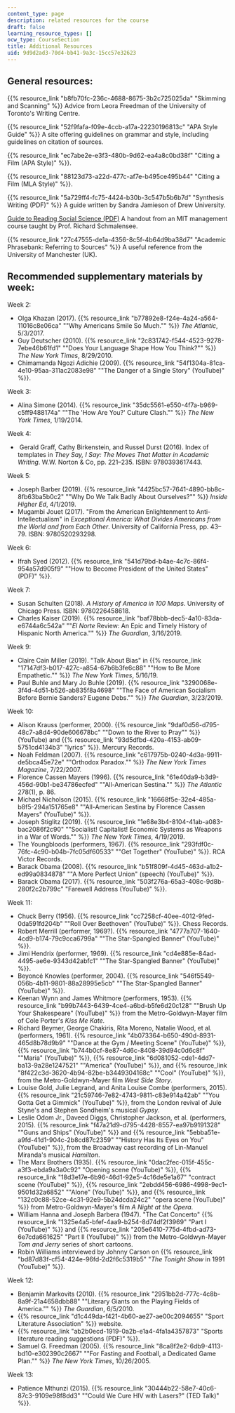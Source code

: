 ```yaml
---
content_type: page
description: related resources for the course
draft: false
learning_resource_types: []
ocw_type: CourseSection
title: Additional Resources
uid: 9d9d2ad3-70d4-bb41-9a3c-15cc57e32623
---
```

## General resources:

{{% resource_link "b8fb70fc-236c-4688-8675-3b2c725025da" "Skimming and Scanning" %}} Advice from Leora Freedman of the University of Toronto's Writing Centre. 

{{% resource_link "52f9fafa-f09e-4ccb-a17a-22230196813c" "APA Style Guide" %}} A site offering guidelines on grammar and style, including guidelines on citation of sources.

{{% resource_link "ec7abe2e-e3f3-480b-9d62-ea4a8c0bd38f" "Citing a Film (APA Style)" %}}.

{{% resource_link "88123d73-a22d-477c-af7e-b495ce495b44" "Citing a Film (MLA Style)" %}}.

{{% resource_link "5a729ff4-fc75-4424-b30b-3c547b5b6b7d" "Synthesis Writing (PDF)" %}} A guide written by Sandra Jamieson of Drew University.

[Guide to Reading Social Science (PDF)](/courses/15-031j-energy-decisions-markets-and-policies-spring-2012/resources/mit15_031js12_read_guide) A handout from an MIT management course taught by Prof. Richard Schmalensee.

{{% resource_link "27c47555-de1a-4356-8c5f-4b64d9ba38d7" "Academic Phrasebank: Referring to Sources" %}} A useful reference from the University of Manchester (UK).

## Recommended supplementary materials by week:

Week 2:

- Olga Khazan (2017). {{% resource_link "b77892e8-f24e-4a24-a564-11016c8e06ca" "\"Why Americans Smile So Much.\"" %}} *The Atlantic*, 5/3/2017.
- Guy Deutscher (2010). {{% resource_link "2c831742-f544-4523-9278-7ebe46b61fd1" "\"Does Your Language Shape How You Think?\"" %}} *The New York Times*, 8/29/2010.
- Chimamanda Ngozi Adichie (2009). {{% resource_link "54f1304a-81ca-4e10-95aa-311ac2083e98" "\"The Danger of a Single Story\" (YouTube)" %}}.  

Week 3: 

- Alina Simone (2014). {{% resource_link "35dc5561-e550-4f7a-b969-c5ff9488174a" "\"The 'How Are You?' Culture Clash.\"" %}} *The New York Times*, 1/19/2014.

Week 4:

-  Gerald Graff, Cathy Birkenstein, and Russel Durst (2016). Index of templates in *They Say, I Say: The Moves That Matter in Academic Writing*. W.W. Norton & Co, pp. 221–235. ISBN: 9780393617443.

Week 5: 

- Joseph Barber (2019). {{% resource_link "4425bc57-7641-4890-bb8c-8fb63ba5b0c2" "\"Why Do We Talk Badly About Ourselves?\"" %}} *Inside Higher Ed*, 4/1/2019.
- Mugambi Jouet (2017). "From the American Enlightenment to Anti-Intellectualism" in *Exceptional America: What Divides Americans from the World and from Each Other*. University of California Press, pp. 43–79. ISBN: 9780520293298.

Week 6: 

- Ifrah Syed (2012). {{% resource_link "541d79bd-b4ae-4c7c-86f4-954a57d905f9" "\"How to Become President of the United States\" (PDF)" %}}. 

Week 7: 

- Susan Schulten (2018). *A History of America in 100 Maps*. University of Chicago Press. ISBN: 9780226458618.
- Charles Kaiser (2019). {{% resource_link "baf78bbb-dec5-4a10-83da-e6744a6c542a" "\"*El Norte* Review: An Epic and Timely History of Hispanic North America.\"" %}} *The Guardian*, 3/16/2019.

Week 9: 

- Claire Cain Miller (2019). "Talk About Bias" in {{% resource_link "17147df3-b017-427c-a854-67b6b3fe6c88" "\"How to Be More Empathetic.\"" %}} *The New York Times*, 5/16/19. 
- Paul Buhle and Mary Jo Buhle (2019). {{% resource_link "3290068e-3f4d-4d51-b526-ab835f8a4698" "\"The Face of American Socialism Before Bernie Sanders? Eugene Debs.\"" %}} *The Guardian*, 3/23/2019.

Week 10: 

- Alison Krauss (performer, 2000). {{% resource_link "9daf0d56-d795-48c7-a8d4-90de606678bc" "\"Down to the River to Pray\"" %}} (YouTube) and {{% resource_link "93d5dfbd-420a-4153-ab09-5751cd4134b3" "lyrics" %}}. Mercury Records.
- Noah Feldman (2007). {{% resource_link "c617975b-0240-4d3a-9911-de5bca45e72e" "\"Orthodox Paradox.\"" %}} *The New York Times Magazine*, 7/22/2007.
- Florence Cassen Mayers (1996). {{% resource_link "61e40da9-b3d9-456d-90b1-be34786ecfed" "\"All-American Sestina.\"" %}} *The Atlantic* 278(1), p. 86.
- Michael Nicholson (2015). {{% resource_link "16668f5e-32e4-485a-b8f5-294a151765e8" "\"All-American Sestina by Florence Cassen Mayers\" (YouTube)" %}}.
- Joseph Stiglitz (2019). {{% resource_link "1e68e3b4-8104-41ab-a083-bac2086f2c90" "\"Socialist! Capitalist! Economic Systems as Weapons in a War of Words.\"" %}} *The New York Times*, 4/19/2019. 
- The Youngbloods (performers, 1967). {{% resource_link "293fdf0c-76fc-4c90-b04b-7fc05df60533" "\"Get Together\" (YouTube)" %}}. RCA Victor Records.
- Barack Obama (2008). {{% resource_link "b51f809f-4d45-463d-a1b2-ed99a0834878" "\"A More Perfect Union\" (speech) (YouTube)" %}}. 
- Barack Obama (2017). {{% resource_link "503f276a-65a3-408c-9d8b-280f2c2b799c" "Farewell Address (YouTube)" %}}.

Week 11: 

- Chuck Berry (1956). {{% resource_link "cc7258cf-40ee-4012-9fed-0da591fd204b" "\"Roll Over Beethoven\" (YouTube)" %}}. Chess Records.
- Robert Merrill (performer, 1969?). {{% resource_link "4777a707-1640-4cd9-b174-79c9cca6799a" "\"The Star-Spangled Banner\" (YouTube)" %}}. 
- Jimi Hendrix (performer, 1969). {{% resource_link "cd4e885e-84ad-4495-ae6e-9343d42abfc1" "\"The Star-Spangled Banner\" (YouTube)" %}}.
- Beyoncé Knowles (performer, 2004). {{% resource_link "546f5549-056b-4b11-9801-88a28995e5cb" "\"The Star-Spangled Banner\" (YouTube)" %}}.
- Keenan Wynn and James Whitmore (performers, 1953). {{% resource_link "b99b7443-6439-4ce4-a6bd-b5fe6d20c128" "\"Brush Up Your Shakespeare\" (YouTube)" %}} from the Metro-Goldwyn-Mayer film of Cole Porter's *Kiss Me Kate.*
- Richard Beymer, George Chakiris, Rita Moreno, Natalie Wood, et al. (performers, 1961). {{% resource_link "4b073364-b650-490d-8931-465d8b78d9b9" "\"Dance at the Gym / Meeting Scene\" (YouTube)" %}}, {{% resource_link "b744b0cf-8e87-4d6c-8408-39d94c0d6c8f" "\"Maria\" (YouTube)" %}}, {{% resource_link "6d081052-cde1-4dd7-ba13-9a28e1247521" "\"America\" (YouTube)" %}}, and {{% resource_link "8f422c3d-3620-4b94-82be-b3449304168c" "\"Cool\" (YouTube)" %}}, from the Metro-Goldwyn-Mayer film *West Side Story*.
- Louise Gold, Julie Legrand, and Anita Louise Combe (performers, 2015). {{% resource_link "21c59746-7e82-4743-9811-c83e914a42ab" "\"You Gotta Get a Gimmick\" (YouTube)" %}}, from the London revival of Jule Styne's and Stephen Sondheim's musical *Gypsy*.
- Leslie Odom Jr., Daveed Diggs, Christopher Jackson, et al. (performers, 2015). {{% resource_link "f47a21d9-d795-4428-8557-ea97b9191328" "\"Guns and Ships\" (YouTube)" %}} and {{% resource_link "5ebba51e-a9fd-41d1-904c-2b8cd87c2359" "\"History Has Its Eyes on You\" (YouTube)" %}}, from the Broadway cast recording of Lin-Manuel Miranda's musical *Hamilton*.
- The Marx Brothers (1935). {{% resource_link "0dac2fec-015f-455c-a3f3-ebda9a3a0c92" "Opening scene (YouTube)" %}}, {{% resource_link "18d3e17e-6b96-46d1-92e5-4c16de5e1a67" "contract scene (YouTube)" %}}, {{% resource_link "2ebdd456-6986-4998-9ec1-9501d32a6852" "\"Alone\" (YouTube)" %}}, and {{% resource_link "132c0c88-52ce-4c31-92e9-5b24dcda24c2" "opera scene (YouTube)" %}} from Metro-Goldwyn-Mayer's film *A Night at the Opera*.
- William Hanna and Joseph Barbera (1947). "The Cat Concerto" {{% resource_link "1325e4a5-bfef-4aa9-b254-8d74df2f3969" "Part I (YouTube)" %}} and {{% resource_link "205e6410-775d-4fbd-ad73-6e7cda661625" "Part II (YouTube)" %}} from the Metro-Goldwyn-Mayer *Tom and Jerry* series of short cartoons.
- Robin Williams interviewed by Johnny Carson on {{% resource_link "bd87d83f-cf54-424e-96fd-2d2f6c5319b5" "*The Tonight Show* in 1991 (YouTube)" %}}.

Week 12:

- Benjamin Markovits (2010). {{% resource_link "2951bb2d-777c-4c8b-8a9f-21a4658dbb88" "\"Literary Giants on the Playing Fields of America.\"" %}} *The Guardian*, 6/5/2010.
- {{% resource_link "d1c449da-f421-4b60-ae27-ae00c2094655" "Sport Literature Association" %}} website.
- {{% resource_link "ab2b0ecd-1919-0a2b-e1a4-4fa1a4357873" "Sports literature reading suggestions (PDF)" %}}. 
- Samuel G. Freedman (2005). {{% resource_link "8ca8f2e2-6db9-4113-bd10-e302390c2667" "\"For Fasting and Football, a Dedicated Game Plan.\"" %}} *The New York Times*, 10/26/2005.

Week 13:

- Patience Mthunzi (2015). {{% resource_link "30444b22-58e7-40c6-87c3-9109e98f8dd3" "\"Could We Cure HIV with Lasers?\" (TED Talk)" %}}.